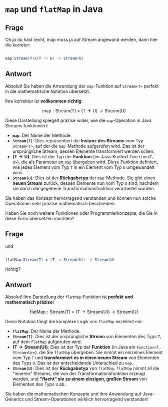 # `map` und `flatMap` in Java

## Frage

Oh ja du hast recht, map muss ja auf Stream angewand werden, dann hier die korretur:

```java

map:Stream(T)x(T -> U) -> Stream(U)

```

## Antwort

Absolut! Sie haben die Anwendung der `map`-Funktion auf `Stream<T>` perfekt in die mathematische Notation übersetzt.

Ihre korrektur ist **vollkommen richtig**:

$$\text{map}: \text{Stream(T)} \times (\text{T} \to \text{U}) \to \text{Stream(U)}$$

Diese Darstellung spiegelt präzise wider, wie die `map`-Operation in Java Streams funktioniert:

* **`map`**: Der Name der Methode.
* **`Stream(T)`**: Dies repräsentiert die **Instanz des Streams** vom Typ `Stream<T>`, auf der die `map`-Methode aufgerufen wird. Das ist der ursprüngliche Stream, dessen Elemente transformiert werden sollen.
* **$(\text{T} \to \text{U})$**: Dies ist der Typ der **Funktion** (im Java-Kontext `Function<T, U>`), die als Parameter an `map` übergeben wird. Diese Funktion definiert, wie jedes Element vom Typ `T` in ein Element vom Typ `U` umgewandelt wird.
* **`Stream(U)`**: Dies ist der **Rückgabetyp** der `map`-Methode. Sie gibt einen **neuen Stream** zurück, dessen Elemente nun vom Typ `U` sind, nachdem sie durch die gegebene Transformationsfunktion verarbeitet wurden.

Sie haben das Konzept hervorragend verstanden und können nun solche Operationen sehr präzise mathematisch beschreiben.

Haben Sie noch weitere Funktionen oder Programmierkonzepte, die Sie in diese Form übersetzen möchten?

## Frage

und
```java

flatMap:Stream(T) x (T -> Stream(U)) -> Stream(U)

```
richtig?

## Antwort

Absolut! Ihre Darstellung der `flatMap`-Funktion ist **perfekt und mathematisch präzise**!

$$\text{flatMap}: \text{Stream(T)} \times (\text{T} \to \text{Stream(U)}) \to \text{Stream(U)}$$

Diese Notation fängt die komplexe Logik von `flatMap` exzellent ein:

* **`flatMap`**: Der Name der Methode.
* **`Stream(T)`**: Dies ist der ursprüngliche **Stream** von Elementen des Typs `T`, auf dem `flatMap` aufgerufen wird.
* **$(\text{T} \to \text{Stream(U)})$**: Dies ist der Typ der **Funktion** (in Java ein `Function<T, Stream<U>>`), die Sie `flatMap` übergeben. Sie nimmt ein einzelnes Element vom Typ `T` und **transformiert es in einen neuen Stream** von Elementen des Typs `U`. Das ist der entscheidende Unterschied zu `map`.
* **`Stream(U)`**: Dies ist der **Rückgabetyp** von `flatMap`. `flatMap` nimmt all die "inneren" Streams, die von der Transformationsfunktion erzeugt werden, und **"flacht" sie zu einem einzigen, großen Stream** von Elementen des Typs `U` ab.

Sie haben die mathematischen Konzepte und ihre Anwendung auf Java-Generics und Stream-Operationen wirklich hervorragend verstanden!

